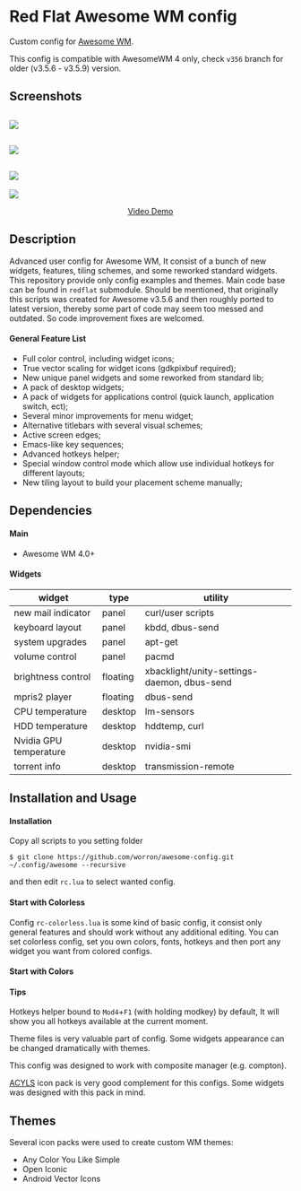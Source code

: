 # Red Flat Awesome WM config
Custom config for [Awesome WM](http://awesome.naquadah.org).

This config is compatible with AwesomeWM 4 only, check `v356` branch for older (v3.5.6 - v3.5.9) version.

## Screenshots
![](https://github.com/worron/awesome-config/wiki/images/v400/red.png)
---
![](https://github.com/worron/awesome-config/wiki/images/v400/blue.png)
---
![](https://github.com/worron/awesome-config/wiki/images/v400/orange.png)
---
![](https://github.com/worron/awesome-config/wiki/images/v400/green.png)
<p align="center"><a href="https://youtu.be/OoSts990-lY">Video Demo</a></p>

## Description
Advanced user config for Awesome WM, It consist of a bunch of new widgets, features, tiling schemes, and some reworked standard widgets. This repository provide only config examples and themes. Main code base can be found in `redflat` submodule. Should be mentioned, that originally this scripts was created for Awesome v3.5.6 and then roughly ported to latest version, thereby some part of code may seem too messed and outdated.  So code improvement fixes are welcomed.

#### General Feature List
* Full color control, including widget icons;
* True vector scaling for widget icons (gdkpixbuf required);
* New unique panel widgets and some reworked from standard lib;
* A pack of desktop widgets;
* A pack of widgets for applications control (quick launch, application switch, ect);
* Several minor improvements for menu widget;
* Alternative titlebars with several visual schemes;
* Active screen edges;
* Emacs-like key sequences;
* Advanced hotkeys helper;
* Special window control mode which allow use individual hotkeys for different layouts;
* New tiling layout to build your placement scheme manually;

## Dependencies
#### Main
* Awesome WM 4.0+

#### Widgets
| widget                 | type          | utility                                     |
| -------------          | ------------- | -------------                               |
| new mail indicator     | panel         | curl/user scripts                           |
| keyboard layout        | panel         | kbdd, dbus-send                             |
| system upgrades        | panel         | apt-get                                     |
| volume control         | panel         | pacmd                                       |
| brightness control     | floating      | xbacklight/unity-settings-daemon, dbus-send |
| mpris2 player          | floating      | dbus-send                                   |
| CPU temperature        | desktop       | lm-sensors                                  |
| HDD temperature        | desktop       | hddtemp, curl                               |
| Nvidia GPU temperature | desktop       | nvidia-smi                                  |
| torrent info           | desktop       | transmission-remote                         |

## Installation and Usage

#### Installation
Copy all scripts to you setting folder
```shell
$ git clone https://github.com/worron/awesome-config.git ~/.config/awesome --recursive
```
and then edit `rc.lua` to select wanted config.

#### Start with Colorless
Config `rc-colorless.lua` is some kind of basic config, it consist only general features and should work without any additional editing.  You can set colorless config, set you own colors, fonts, hotkeys and then port any widget you want from colored configs.

#### Start with Colors
<!--Colored configs is full featured setup designed to demonstrate all the power of `redflat` extension module. It contains some personal setting, so if you want to use colored config you should carefully edit "Panel widgets", "Desktop widgets", "Autostart user applications" sections, hotkeys and environment vars first.-->

#### Tips
Hotkeys helper bound to `Mod4`+`F1` (with holding modkey) by default, It will show you all hotkeys available at the current moment.

Theme files is very valuable part of config. Some widgets appearance can be changed dramatically with themes.

This config was designed to work with composite manager (e.g. compton).

[ACYLS](https://github.com/worron/ACYLS) icon pack is very good complement for this configs. Some widgets was designed with this pack in mind.

## Themes
Several icon packs were used to create custom WM themes:
* Any Color You Like Simple
* Open Iconic
* Android Vector Icons
